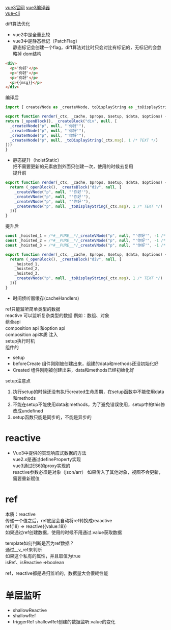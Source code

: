 [vue3官网](https://v3.vuejs.org/)
[vue3编译器](https://vue-next-template-explorer.netlify.app/)  
[vue-cli](https://cli.vuejs.org/)

diff算法优化  
  * vue2中是全量比较
  * vue3中是静态标记（PatchFlag）  
    静态标记会创建一个flag，diff算法对比时只会对比有标记的，无标记的会忽略掉
    dom结构
  ```html
  <div>
    <p>'你好'</p>
    <p>'你好'</p>
    <p>'你好'</p>
    <p>{{msg}}</p>
  </div>
  ```
  编译后  
  ```ts
  import { createVNode as _createVNode, toDisplayString as _toDisplayString, openBlock as _openBlock, createBlock as _createBlock } from "vue"

export function render(_ctx, _cache, $props, $setup, $data, $options) {
  return (_openBlock(), _createBlock("div", null, [
    _createVNode("p", null, "'你好'"),
    _createVNode("p", null, "'你好'"),
    _createVNode("p", null, "'你好'"),
    _createVNode("p", null, _toDisplayString(_ctx.msg), 1 /* TEXT */)
  ]))
}
  ```
  * 静态提升（hoistStatic）  
  把不需要更新的元素放到外面只创建一次，使用的时候去复用  
提升前
```js
export function render(_ctx, _cache, $props, $setup, $data, $options) {
  return (_openBlock(), _createBlock("div", null, [
    _createVNode("p", null, "'你好'"),
    _createVNode("p", null, "'你好'"),
    _createVNode("p", null, "'你好'"),
    _createVNode("p", null, _toDisplayString(_ctx.msg), 1 /* TEXT */)
  ]))
}
```
提升后
```js
const _hoisted_1 = /*#__PURE__*/_createVNode("p", null, "'你好'", -1 /* HOISTED */)
const _hoisted_2 = /*#__PURE__*/_createVNode("p", null, "'你好'", -1 /* HOISTED */)
const _hoisted_3 = /*#__PURE__*/_createVNode("p", null, "'你好'", -1 /* HOISTED */)

export function render(_ctx, _cache, $props, $setup, $data, $options) {
  return (_openBlock(), _createBlock("div", null, [
    _hoisted_1,
    _hoisted_2,
    _hoisted_3,
    _createVNode("p", null, _toDisplayString(_ctx.msg), 1 /* TEXT */)
  ]))
}
```
  * 时间侦听器缓存(cacheHandlers) 
  


ref只能监听简单类型的数据  
reactive 可以监听复杂类型的数据 例如：数组、对象  
组合api  
composition api 和option api  
composition api本质  注入  
setup执行时机  
组件的  
* setup  
* beforeCreate 组件刚刚被创建出来，组建的data和methods还没初始化好 
* Created 组件刚刚被创建出来，data和methods已经初始化好

setup注意点  
1. 执行setup的时候还没有执行created生命周期，在setup函数中不能使用data和methods
2. 不能在setup不能使用data和methods，为了避免错误使用，setup中的this修改成undefined
3. setup函数只能是同步的，不能是异步的

# reactive

* Vue3中提供的实现响应式数据的方法  
vue2.x是通过defineProperty实现  
vue3通过ES6的proxy实现的  
reactive参数必须是对象（json/arr） 
如果传入了其他对象，视图不会更新，需要重新赋值  
# ref
 本质：reactive  
 传递一个值之后，ref底层会自动将ref转换成reaactive  
 ref(18) => reactive({value:18})  
 如果通过ref创建数据，使用的时候不用通过.value获取数据

 template如何判断是否为ref数据？  
 通过__v_ref来判断  
 如果这个私有的属性，并且取值为true  
 isRef、isReactive =>boolean

ref，reactive都是递归监听的，数据量大会很耗性能

# 单层监听
* shallowReactive
* shallowRef
* triggerRef
    shallowRef创建的数据监听.value的变化
    